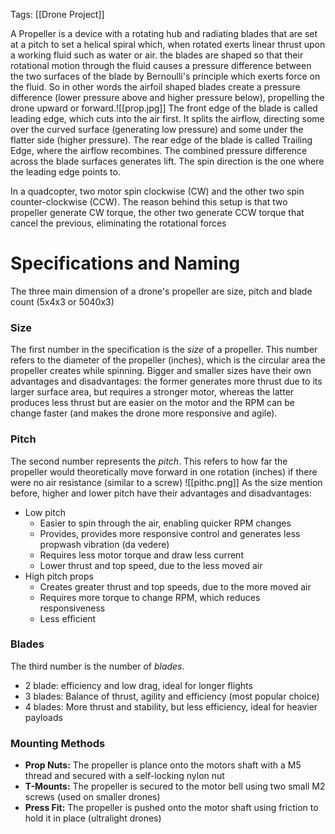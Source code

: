 Tags: [[Drone Project]]

A Propeller is a device with a rotating hub and radiating blades that are set at a pitch to set a helical spiral which, when rotated exerts linear thrust upon a working fluid such as water or air. the blades are shaped so that their rotational motion through the fluid causes a pressure difference between the two surfaces of the blade by Bernoulli's principle which exerts force on the fluid. So in other words the airfoil shaped blades create a pressure difference (lower pressure above and higher pressure below), propelling the drone upward or forward.![[prop.jpg]]
The front edge of the blade is called leading edge, which cuts into the air first. It splits the airflow, directing some over the curved surface (generating low pressure) and some under the flatter side (higher pressure). The rear edge of the blade is called Trailing Edge, where the airflow recombines. The combined pressure difference across the blade surfaces generates lift. The spin direction is the one where the leading edge points to.

In a quadcopter, two motor spin clockwise (CW) and the other two spin counter-clockwise (CCW). The reason behind this setup is that two propeller generate CW torque, the other two generate CCW torque that cancel the previous, eliminating the rotational forces
# Specifications and Naming
The three main dimension of a drone's propeller are size, pitch and blade count (5x4x3 or 5040x3)
### Size
The first number in the specification is the *size* of a propeller. This number refers to the diameter of the propeller (inches), which is the circular area the propeller creates while spinning. 
Bigger and smaller sizes have their own advantages and disadvantages: the former generates more thrust due to its larger surface area, but requires a stronger motor, whereas the latter produces less thrust but are easier on the motor and the RPM can be change faster (and makes the drone more responsive and agile).
### Pitch
The second number represents the *pitch*. This refers to how far the propeller would theoretically move forward in one rotation (inches) if there were no air resistance (similar to a screw)
![[pithc.png]]
As the size mention before, higher and lower pitch have their advantages and disadvantages:
- Low pitch
	- Easier to spin through the air, enabling quicker RPM changes
	- Provides, provides more responsive control and generates less propwash vibration (da vedere)
	- Requires less motor torque and draw less current
	- Lower thrust and top speed, due to the less moved air
- High pitch props
	- Creates greater thrust and top speeds, due to the more moved air
	- Requires more torque to change RPM, which reduces responsiveness
	- Less efficient
### Blades
The third number is the number of *blades*. 
- 2 blade: efficiency and low drag, ideal for longer flights
- 3 blades: Balance of thrust, agility and efficiency (most popular choice)
- 4 blades: More thrust and stability, but less efficiency, ideal for heavier payloads 
### Mounting Methods
- **Prop Nuts:** The propeller is plance onto the motors shaft with a M5 thread and secured with a self-locking nylon nut
- **T-Mounts:** The propeller is secured to the motor bell using two small M2 screws (used on smaller drones)
- **Press Fit:** The propeller is pushed onto the motor shaft using friction to hold it in place (ultralight drones)